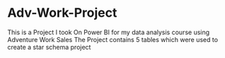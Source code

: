 # Adv-Work-Project
This is a Project I took On Power BI for my data analysis course using Adventure Work Sales
The Project contains 5 tables which were used to create a star schema project
